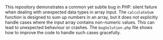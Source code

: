 This repository demonstrates a common yet subtle bug in PHP: silent failure when dealing with unexpected data types in array input. The `calculateSum` function is designed to sum up numbers in an array, but it does not explicitly handle cases where the input array contains non-numeric values.  This can lead to unexpected behaviour or crashes.  The `bugSolution.php` file shows how to improve the code to handle such cases gracefully.